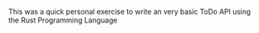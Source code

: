 This was a quick personal exercise to write an very basic ToDo API using the Rust Programming Language 
